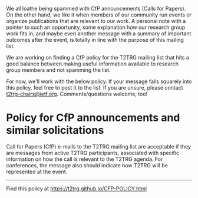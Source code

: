 We all loathe being spammed with CfP announcements (Calls for Papers).
On the other hand, we like it when members of our community run events
or organize publications that are relevant to our work.  A personal
note with a pointer to such an opportunity, some explanation how our
research group work fits in, and maybe even another message with a
summary of important outcomes after the event, is totally in line with
the purpose of this mailing list.

We are working on finding a CfP policy for the T2TRG mailing list
that hits a good balance between making useful information available to
research group members and not spamming the list.

For now, we'll work with the below policy.  If your message falls
squarely into this policy, feel free to post it to the list.  If you
are unsure, please contact <t2trg-chairs@ietf.org>.
Comments/questions welcome, too!

# Policy for CfP announcements and similar solicitations

Call for Papers (CfP) e-mails to the T2TRG mailing list are acceptable
if they are messages from active T2TRG participants, associated with
specific information on how the call is relevant to the T2TRG agenda.
For conferences, the message also should indicate how T2TRG will be
represented at the event.

---

Find this policy at <https://t2trg.github.io/CFP-POLICY.html>
